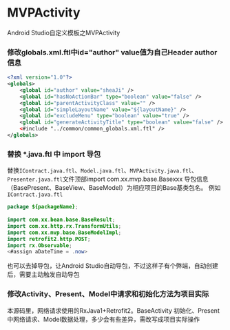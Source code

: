 # MVPActivity
Android Studio自定义模板之MVPActivity

### 修改globals.xml.ftl中id="author" value值为自己Header author信息
```xml
<?xml version="1.0"?>
<globals>
    <global id="author" value="sheaJi" />
    <global id="hasNoActionBar" type="boolean" value="false" />
    <global id="parentActivityClass" value="" />
    <global id="simpleLayoutName" value="${layoutName}" />
    <global id="excludeMenu" type="boolean" value="true" />
    <global id="generateActivityTitle" type="boolean" value="false" />
    <#include "../common/common_globals.xml.ftl" />
</globals>
```
### 替换 *.java.ftl 中 import 导包
替换`IContract.java.ftl`、`Model.java.ftl`、`MVPActivity.java.ftl`、`Presenter.java.ftl`文件顶部import com.xx.mvp.base.Basexxx 导包信息（BasePresent、BaseView、BaseModel）为相应项目的Base基类包名。
例如`IContract.java.ftl`
```java
package ${packageName};  
  
import com.xx.bean.base.BaseResult;  
import com.xx.http.rx.TransformUtils;  
import com.xx.mvp.base.BaseModelImpl;  
import retrofit2.http.POST;  
import rx.Observable;  
<#assign aDateTime = .now>
```
也可以去掉导包，让Android Studio自动导包，不过这样子有个弊端，自动创建后，需要主动触发自动导包
### 修改Activity、Present、Model中请求和初始化方法为项目实际
本源码里，网络请求使用的RxJava1+Retrofit2。BaseActivity 初始化、Present中网络请求、Model数据处理，多少会有些差异，需改写成项目实际操作
